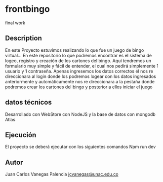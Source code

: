 # frontbingo
 final work
 
 ## Description
En este Proyecto estuvimos realizando lo que fue un juego de bingo virtual…
En este repositorio lo que podremos encontrar es el sistema de logeo, registro y creación de los cartones del bingo.
Aquí tendremos un formulario muy simple y fácil de entender, el cual nos pedirá simplemente 1 usuario y 1 contraseña. Apenas ingresemos los datos correctos él nos re direccionara al login donde los podremos logear con los datos ingresados anteriormente y automáticamente nos re direccionara a la pestaña donde podremos crear los cartones del bingo y posterior a ellos iniciar el juego 

## datos técnicos
Desarrollado con WebStore con NodeJS y la base de datos con mongodb Atlas
## Ejecución
El proyecto se deberá ejecutar con los siguientes comandos
Npm run dev

## Autor
Juan Carlos Vanegas Palencia
jcvanegas@unac.edu.co
